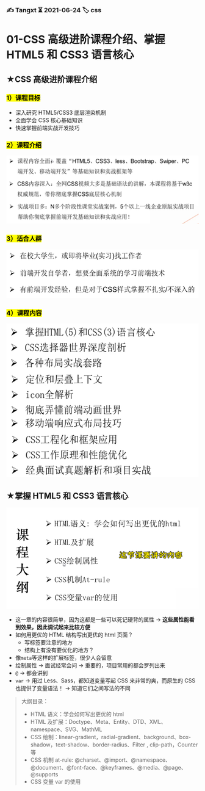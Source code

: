### ✍️ Tangxt ⏳ 2021-06-24 🏷️ css

# 01-CSS 高级进阶课程介绍、掌握 HTML5 和 CSS3 语言核心

## ★CSS 高级进阶课程介绍

### <mark>1）课程目标</mark>

- 深入研究 HTML5/CSS3 底层渲染机制
- 全面学会 CSS 核心基础知识
- 快速掌握前端实战开发技巧

### <mark>2）课程介绍</mark>

![课程介绍](assets/img/2021-06-25-09-39-09.png)

### <mark>3）适合人群</mark>

![适合人群](assets/img/2021-06-25-09-43-06.png)

### <mark>4）课程内容</mark>

![课程内容](assets/img/2021-06-25-09-52-55.png)

## ★掌握 HTML5 和 CSS3 语言核心

![课程大纲](assets/img/2021-06-25-10-05-22.png)

- 这一章的内容很简单，因为这都是一些可以死记硬背的属性 -> **这些属性能看到效果，因此调试起来比较方便**
- 如何用更优的 HTML 结构写出更优的 html 页面？
  - 写标签要注意的地方
  - 结构上有没有要优化的地方？
- 像`meta`等这样的扩展标签，很少人会留意
- 绘制属性 -> 面试经常会问 -> 重要的，项目常用的都会罗列出来
- `@` -> 都会讲到
- `var` -> 用过 Less、Sass，都知道变量写起 CSS 来非常的爽，而原生的 CSS 也提供了变量语法！ -> 知道它们之间写法的不同

> 大纲目录：
> - HTML 语义：学会如何写出更优的 html
> - HTML 及扩展：Doctype、Meta、Entity、DTD、XML、namespace、SVG、MathML
> - CSS 绘制：linear-gradient，radial-gradient、background、box-shadow，text-shadow、border-radius、Filter , clip-path，Counter 等
> - CSS 机制 at-rule: @charset、@import、@namespace、@document、@font-face、@keyframes、@media、@page、@supports
> - CSS 变量 var 的使用
